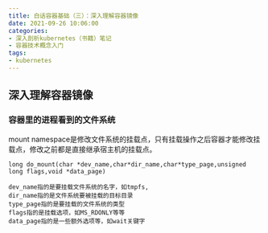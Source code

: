 ```yaml
---
title: 白话容器基础（三）：深入理解容器镜像
date: 2021-09-26 10:06:00
categories: 
- 深入剖析kubernetes（书籍）笔记
- 容器技术概念入门
tags:
- kubernetes
---
```


## 深入理解容器镜像

### 容器里的进程看到的文件系统

mount namespace是修改文件系统的挂载点，只有挂载操作之后容器才能修改挂载点，修改之前都是直接继承宿主机的挂载点。

```
long do_mount(char *dev_name,char*dir_name,char*type_page,unsigned long flags,void *data_page)  

dev_name指的是要挂载文件系统的名字，如tmpfs,
dir_name指的是文件系统要被挂载的目标目录
type_page指的是要挂载的文件系统的类型
flags指的是挂载选项，如MS_RDONLY等等
data_page指的是一些额外选项等，如wait关键字

```




































